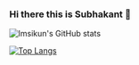 ### Hi there this is Subhakant 👋


![Imsikun's GitHub stats](https://github-readme-stats.vercel.app/api?username=imsikun&show_icons=true&theme=dracula)

[![Top Langs](https://github-readme-stats.vercel.app/api/top-langs/?username=imsikun&layout=compact)](https://github.com/imsikun/github-readme-stats)

